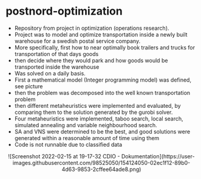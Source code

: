 # postnord-optimization
- Repository from project in optimization (operations research).
- Project was to model and optimize transportation inside a newly built warehouse for a swedish postal service company.
- More specifically, first how to near optimally book trailers and trucks for transportation of that days goods
- then decide where they would park and how goods would be transported inside the warehouse
- Was solved on a daily basis.
- First a mathematical model (Integer programming model) was defined, see picture
- then the problem was decomposed into the well known transportation problem 
- then different metaheuristics were implemented and evaluated, by comparing them to the solution generated by the gurobi solver.
- Four metaheuristics were implemented, taboo search, local search, simulated annealing and variable neighbourhood search.
- SA and VNS were determined to be the best, and good solutions were generated within a reasonable amount of time using them
- Code is not runnable due to classified data


<p align="center">
  ![Screenshot 2022-02-15 at 19-17-32 CDIO - Dokumentation](https://user-images.githubusercontent.com/98525050/154124050-02ec1f12-89b0-4d63-9853-2cffee64ade8.png)
</p>
